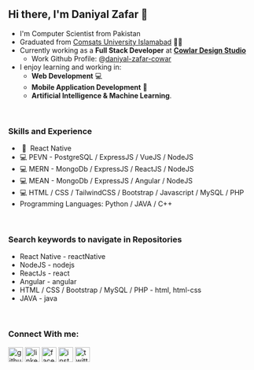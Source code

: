 ## Hi there, I'm Daniyal Zafar 👋
* I'm Computer Scientist from Pakistan 
* Graduated from [Comsats University Islamabad](https://www.comsats.edu.pk/) 👨‍🎓
* Currently working as a **Full Stack Developer** at [**Cowlar Design Studio**](https://cowlardesignstudio.com/)
  * Work Github Profile: @[daniyal-zafar-cowar](https://github.com/daniyal-zafar-cowlar)
* I enjoy learning and working in:
  * **Web Development** 💻
  * **Mobile Application Development** 📱
  * **Artificial Intelligence & Machine Learning**.

<br/>

### Skills and Experience

* &nbsp;📱 &nbsp;React Native
* 💻 PEVN - PostgreSQL / ExpressJS / VueJS / NodeJS
* 💻 MERN - MongoDb / ExpressJS / ReactJS / NodeJS
* 💻 MEAN - MongoDb / ExpressJS / Angular / NodeJS
* 💻 HTML / CSS / TailwindCSS / Bootstrap / Javascript / MySQL / PHP
* Programming Languages: Python / JAVA / C++

<br/>

### Search keywords to navigate in Repositories

* React Native - reactNative
* NodeJS - nodejs
* ReactJs - react
* Angular - angular
* HTML / CSS / Bootstrap / MySQL / PHP - html, html-css
* JAVA - java

<br/>

### Connect With me:
[<img src='https://cdn.jsdelivr.net/npm/simple-icons@3.0.1/icons/github.svg' alt='github' height='30'>](https://github.com/daniyalzafarm)  [<img src='https://cdn.jsdelivr.net/npm/simple-icons@3.0.1/icons/linkedin.svg' alt='linkedin' height='30'>](https://www.linkedin.com/in/daniyalzafarm/)  [<img src='https://cdn.jsdelivr.net/npm/simple-icons@3.0.1/icons/facebook.svg' alt='facebook' height='30'>](https://www.facebook.com/daniyalzafarm)  [<img src='https://cdn.jsdelivr.net/npm/simple-icons@3.0.1/icons/instagram.svg' alt='instagram' height='30'>](https://www.instagram.com/daniyalzafarm/)  [<img src='https://cdn.jsdelivr.net/npm/simple-icons@3.0.1/icons/twitter.svg' alt='twitter' height='30'>](https://twitter.com/daniyalzafarm)  

